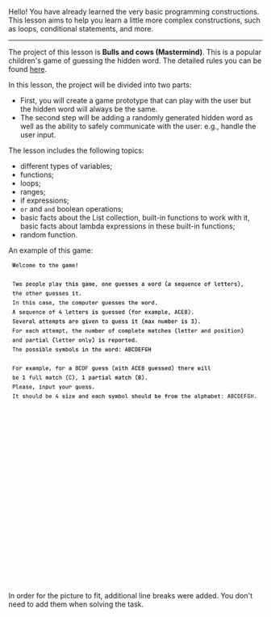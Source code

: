 Hello! You have already learned the very basic programming constructions. 
This lesson aims to help you learn a little more complex constructions, 
such as loops, conditional statements, and more.

----

The project of this lesson is **Bulls and cows (Mastermind)**.
This is a popular children's game of guessing the hidden word.
The detailed rules you can be found [here](https://en.wikipedia.org/wiki/Bulls_and_Cows).

In this lesson, the project will be divided into two parts:
- First, you will create a game prototype that can play with the user 
but the hidden word will always be the same.
- The second step will be adding a randomly generated hidden word 
as well as the ability to safely communicate with the user: e.g., handle the user input.

The lesson includes the following topics:

- different types of variables;
- functions;
- loops;
- ranges;
- if expressions;
- `or` and `and` boolean operations;
- basic facts about the List collection, built-in functions to work with it, 
basic facts about lambda expressions in these built-in functions;
- random function.

An example of this game:

![The game's example](../../../utils/src/main/resources/images/part1/WarmUp/game.gif "The game's example")

In order for the picture to fit, additional line breaks were added.
You don't need to add them when solving the task.
